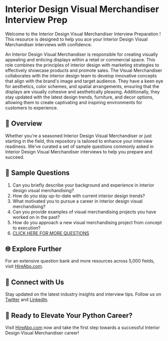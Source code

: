 # Interior Design Visual Merchandiser Interview Prep

Welcome to the Interior Design Visual Merchandiser Interview Preparation ! This resource is designed to help you ace your Interior Design Visual Merchandiser interviews with confidence.

An Interior Design Visual Merchandiser is responsible for creating visually appealing and enticing displays within a retail or commercial space. This role combines the principles of interior design with marketing strategies to effectively showcase products and promote sales. The Visual Merchandiser collaborates with the interior design team to develop innovative concepts that align with the brand's image and target audience. They have a keen eye for aesthetics, color schemes, and spatial arrangements, ensuring that the displays are visually cohesive and aesthetically pleasing. Additionally, they stay updated with the latest design trends, furniture, and decor options, allowing them to create captivating and inspiring environments for customers to experience.

## 🚀 Overview

Whether you're a seasoned Interior Design Visual Merchandiser or just starting in the field, this repository is tailored to enhance your interview readiness. We've curated a set of sample questions commonly asked in Interior Design Visual Merchandiser interviews to help you prepare and succeed.

## 📝 Sample Questions

1. Can you briefly describe your background and experience in interior design visual merchandising?
2. How do you stay up-to-date with current interior design trends?
3. What motivated you to pursue a career in interior design visual merchandising?
4. Can you provide examples of visual merchandising projects you have worked on in the past?
5. How do you approach a new visual merchandising project from concept to execution?
6. [CLICK HERE FOR MORE QUESTIONS](https://hireabo.com/job/6_2_15/Interior%20Design%20Visual%20Merchandiser)

## 🌐 Explore Further

For an extensive question bank and more resources across 5,000 fields, visit [HireAbo.com](https://www.hireabo.com).

## 📱 Connect with Us

Stay updated on the latest industry insights and interview tips. Follow us on [Twitter](https://twitter.com/hireabo) and [LinkedIn](https://www.linkedin.com/in/hire-abo-3609972a8/).

## 🚀 Ready to Elevate Your Python Career?

Visit [HireAbo.com](https://www.hireabo.com) now and take the first step towards a successful Interior Design Visual Merchandiser career!